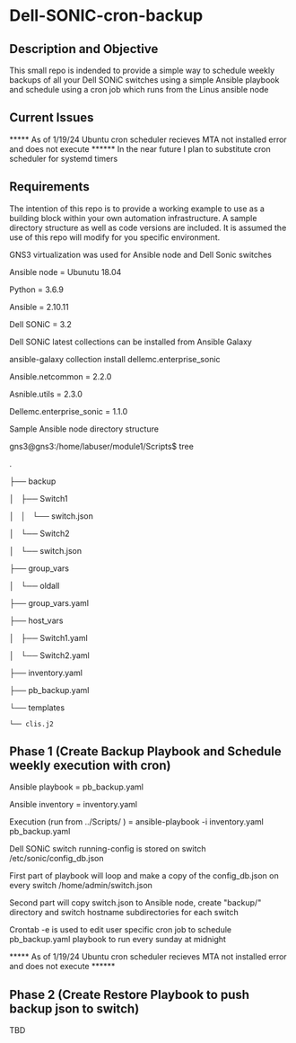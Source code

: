 # Dell-SONIC-cron-backup

## Description and Objective

This small repo is indended to provide a simple way to schedule weekly backups of all your Dell SONiC switches using a simple Ansible playbook and schedule using a cron job which runs from the Linus ansible node

## Current Issues

***** As of 1/19/24 Ubuntu cron scheduler recieves MTA not installed error and does not execute ******
In the near future I plan to substitute cron scheduler for systemd timers

## Requirements

  The intention of this repo is to provide a working example to use as a building block within your own automation infrastructure.  A sample directory structure as well as code versions are included.  It is assumed the use of this repo will modify for you specific environment.

  GNS3 virtualization was used for Ansible node and Dell Sonic switches
  
  Ansible node = Ubunutu 18.04
  
  Python = 3.6.9
  
  Ansible = 2.10.11
  
  Dell SONiC = 3.2
  
  Dell SONiC latest collections can be installed from Ansible Galaxy
  
  ansible-galaxy collection install dellemc.enterprise_sonic
  
  Ansible.netcommon = 2.2.0
  
  Asnible.utils = 2.3.0
  
  Dellemc.enterprise_sonic = 1.1.0
  
Sample Ansible node directory structure

gns3@gns3:/home/labuser/module1/Scripts$ tree

.

├── backup

│   ├── Switch1

│   │   └── switch.json

│   └── Switch2

│       └── switch.json

├── group_vars

│   └── oldall

├── group_vars.yaml

├── host_vars

│   ├── Switch1.yaml

│   └── Switch2.yaml

├── inventory.yaml

├── pb_backup.yaml

└── templates

    └── clis.j2

## Phase 1 (Create Backup Playbook and Schedule weekly execution with cron)

Ansible playbook = pb_backup.yaml

Ansible inventory = inventory.yaml

Execution (run from ../Scripts/ ) = ansible-playbook -i inventory.yaml pb_backup.yaml

Dell SONiC switch running-config is stored on switch /etc/sonic/config_db.json

First part of playbook will loop and make a copy of the config_db.json on every switch /home/admin/switch.json

Second part will copy switch.json to Ansible node, create "backup/" directory and switch hostname subdirectories for each switch

Crontab -e is used to edit user specific cron job to schedule pb_backup.yaml playbook to run every sunday at midnight

***** As of 1/19/24 Ubuntu cron scheduler recieves MTA not installed error and does not execute ******


## Phase 2 (Create Restore Playbook to push backup json to switch)

TBD

